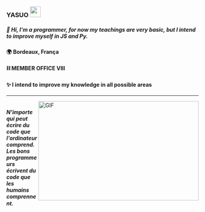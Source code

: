 ###  YASUO <img src="https://cdn.discordapp.com/emojis/799954767429500939.gif?v=1" width="28px"/>

##### 🧪 Hi, I'm a programmer, for now my teachings are very basic, but I intend to improve myself in JS and Py.

#### 🌍 Bordeaux, França
#### ⛓ MEMBER OFFICE VIII
#### ✨ I intend to improve my knowledge in all possible areas
---
<img align="right" alt="GIF" src="https://i.pinimg.com/originals/90/af/f5/90aff5c7eca36889703a1ee6fcd4d178.gif" height="260px" width="420px">

##### <img src="https://cdn.discordapp.com/emojis/797877059103096862.gif?v=1" width="15px"> N'importe qui peut écrire du code que l'ordinateur comprend. Les bons programmeurs écrivent du code que les humains comprennent.<img src="https://cdn.discordapp.com/emojis/797877059103096862.gif?v=1" width="15px">

